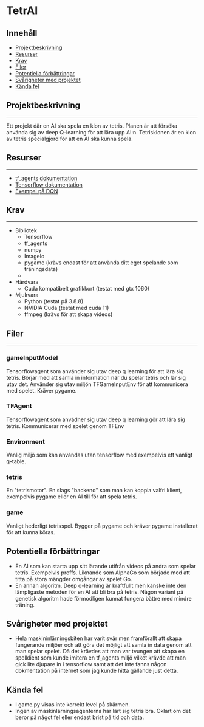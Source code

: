# TetrAI
## Innehåll
  - [Projektbeskrivning](#projektbeskrivning)
  - [Resurser](#resurser)
  - [Krav](#krav)
  - [Filer](#filer)
  - [Potentiella förbättringar](#potentiella)
  - [Svårigheter med projektet](#svårigheter)
  - [Kända fel](#kända_fel)

## Projektbeskrivning
---
Ett projekt där en AI ska spela en klon av tetris. Planen är att försöka använda sig av deep Q-learning för att lära upp AI:n. Tetrisklonen är en klon av tetris specialgjord för att en AI ska kunna spela. 

## Resurser
---
- [tf_agents dokumentation](https://www.tensorflow.org/agents)
- [Tensorflow dokumentation](https://www.tensorflow.org/api_docs)
- [Exempel på DQN](https://colab.research.google.com/github/tensorflow/agents/blob/master/docs/tutorials/1_dqn_tutorial.ipynb#scrollTo=KEHR2Ui-lo8O)

## Krav
---
* Bibliotek
  * Tensorflow
  * tf_agents
  * numpy
  * ImageIo
  * pygame (krävs endast för att använda ditt eget spelande som träningsdata)
  * 
* Hårdvara
  * Cuda kompatibelt grafikkort (testat med gtx 1060)
* Mjukvara
  * Python (testat på 3.8.8)
  * NVIDIA Cuda (testat med cuda 11)
  * ffmpeg (krävs för att skapa videos)

## Filer
--- 
### gameInputModel
Tensorflowagent som använder sig utav deep q learning för att lära sig tetris. Börjar med att samla in information när du spelar tetris och lär sig utav det. Använder sig utav miljön TFGameInputEnv för att kommunicera med spelet. Kräver pygame. 
### TFAgent
Tensorflowagent som anvädner sig utav deep q learning gör att lära sig tetris. Kommunicerar med spelet genom TFEnv
### Environment
Vanlig miljö som kan användas utan tensorflow med exempelvis ett vanligt q-table.  
### tetris
En "tetrismotor". En slags "backend" som man kan koppla valfri klient, exempelvis pygame eller en AI till för att spela tetris. 
### game
Vanligt hederligt tetrisspel. Bygger på pygame och kräver pygame installerat för att kunna köras. 

## Potentiella förbättringar
* En AI som kan starta upp sitt lärande utifrån videos på andra som spelar tetris. Exempelvis proffs. Liknande som AlphaGo som började med att titta på stora mängder omgångar av spelet Go. 
* En annan algoritm. Deep q-learning är kraftfullt men kanske inte den lämpligaste metoden för en AI att bli bra på tetris. Någon variant på genetisk algoritm hade förmodligen kunnat fungera bättre med mindre träning. 

## Svårigheter med projektet
* Hela maskininlärningsbiten har varit svår men framförallt att skapa fungerande miljöer och att göra det möjligt att samla in data genom att man spelar spelet. Då det krävdes att man var tvungen att skapa en spelklient som kunde imitera en tf_agents miljö vilket krävde att man gick lite djupare in i tensorflow samt att det inte fanns någon dokmentation på internet som jag kunde hitta gällande just detta. 

## Kända fel
* I game.py visas inte korrekt level på skärmen. 
* Ingen av maskinlärningsagenterna har lärt sig tetris bra. Oklart om det beror på något fel eller endast brist på tid och data. 
